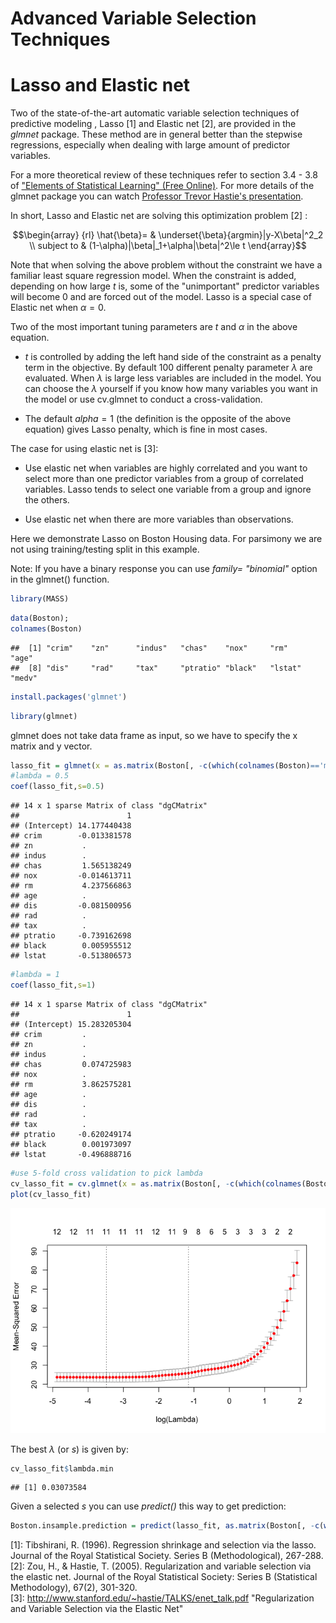 # Advanced Variable Selection Techniques



# Lasso and Elastic net 

Two of the state-of-the-art automatic variable selection techniques of predictive modeling , Lasso [1] and Elastic net [2], are provided in the _glmnet_ package. These method are in general better than the stepwise regressions, especially when dealing with large amount of predictor variables.

For a more theoretical review of these techniques refer to section 3.4 - 3.8 of ["Elements of Statistical Learning" (Free Online)](http://www-stat.stanford.edu/~tibs/ElemStatLearn/). For more details of the glmnet package you can watch [Professor Trevor Hastie's presentation](http://www.youtube.com/watch?v=BU2gjoLPfDc). 

In short, Lasso and Elastic net are solving this optimization problem [2] :

$$\begin{array}
{rl}
\hat{\beta}= & \underset{\beta}{argmin}|y-X\beta|^2_2 \\
subject to & (1-\alpha)|\beta|_1+\alpha|\beta|^2\le t
\end{array}$$

Note that when solving the above problem without the constraint we have a familiar least square regression model. When the constraint is added, depending on how large $t$ is, some of the "unimportant" predictor variables will become 0 and are forced out of the model. Lasso is a special case of Elastic net when $\alpha = 0$.

Two of the most important tuning parameters are $t$ and $\alpha$ in the above equation. 

- $t$ is controlled by adding the left hand side of the constraint as a penalty term in the objective. By default 100 different penalty parameter $\lambda$ are evaluated. When $\lambda$ is large less variables are included in the model. You can choose the $\lambda$ yourself if you know how many variables you want in the model or use cv.glmnet to conduct a cross-validation.

- The default $alpha = 1$ (the definition is the opposite of the above equation) gives Lasso penalty, which is fine in most cases.

The case for using elastic net is [3]: 

- Use elastic net when variables are highly correlated and you want to select more than one predictor variables from a group of correlated variables. Lasso tends to select one variable from a group and ignore the others.

- Use elastic net when there are more variables than observations.

Here we demonstrate Lasso on Boston Housing data. For parsimony we are not using training/testing split in this example.

Note: If you have a binary response you can use _family= "binomial"_ option in the glmnet() function. 


```r
library(MASS)
```


```r
data(Boston);
colnames(Boston) 
```

```
##  [1] "crim"    "zn"      "indus"   "chas"    "nox"     "rm"      "age"    
##  [8] "dis"     "rad"     "tax"     "ptratio" "black"   "lstat"   "medv"
```


```r
install.packages('glmnet')
```


```r
library(glmnet)
```

glmnet does not take data frame as input, so we have to specify the x matrix and y vector.


```r
lasso_fit = glmnet(x = as.matrix(Boston[, -c(which(colnames(Boston)=='medv'))]), y = Boston$medv, alpha = 1)
#lambda = 0.5
coef(lasso_fit,s=0.5)
```

```
## 14 x 1 sparse Matrix of class "dgCMatrix"
##                        1
## (Intercept) 14.177440438
## crim        -0.013381578
## zn           .          
## indus        .          
## chas         1.565138249
## nox         -0.014613711
## rm           4.237566863
## age          .          
## dis         -0.081500956
## rad          .          
## tax          .          
## ptratio     -0.739162698
## black        0.005955512
## lstat       -0.513806573
```

```r
#lambda = 1
coef(lasso_fit,s=1)
```

```
## 14 x 1 sparse Matrix of class "dgCMatrix"
##                        1
## (Intercept) 15.283205304
## crim         .          
## zn           .          
## indus        .          
## chas         0.074725983
## nox          .          
## rm           3.862575281
## age          .          
## dis          .          
## rad          .          
## tax          .          
## ptratio     -0.620249174
## black        0.001973097
## lstat       -0.496888716
```

```r
#use 5-fold cross validation to pick lambda
cv_lasso_fit = cv.glmnet(x = as.matrix(Boston[, -c(which(colnames(Boston)=='medv'))]), y = Boston$medv, alpha = 1, nfolds = 5)
plot(cv_lasso_fit)
```

![](VS_files/figure-html/unnamed-chunk-4-1.png)<!-- -->

The best $\lambda$ (or _s_) is given by:

```r
cv_lasso_fit$lambda.min
```

```
## [1] 0.03073584
```

Given a selected _s_ you can use _predict()_ this way to get prediction:

```r
Boston.insample.prediction = predict(lasso_fit, as.matrix(Boston[, -c(which(colnames(Boston)=='medv'))]), s = cv_lasso_fit$lambda.min)
```


[1]: Tibshirani, R. (1996). Regression shrinkage and selection via the lasso. Journal of the Royal Statistical Society. Series B (Methodological), 267-288.
[2]: Zou, H., & Hastie, T. (2005). Regularization and variable selection via the elastic net. Journal of the Royal Statistical Society: Series B (Statistical Methodology), 67(2), 301-320.  
[3]: http://www.stanford.edu/~hastie/TALKS/enet_talk.pdf "Regularization and Variable Selection via the Elastic Net"
